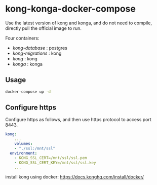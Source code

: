 # kong-konga-docker-compose

Use the latest version of kong and konga, and do not need to compile, directly pull the official image to run.

Four containers:

* *kong-database* : postgres
* *kong-migrations* : kong
* *kong* : kong
* *konga* : konga



## Usage

```bash
docker-compose up -d
```



## Configure https

Configure https as follows, and then use https protocol to access port 8443.

```yaml
kong:
	...
	volumes:
    - "./ssl:/mnt/ssl"
  environment:
  	- KONG_SSL_CERT=/mnt/ssl/ssl.pem
    - KONG_SSL_CERT_KEY=/mnt/ssl/ssl.key
    ...
```





install kong using docker: https://docs.konghq.com/install/docker/
